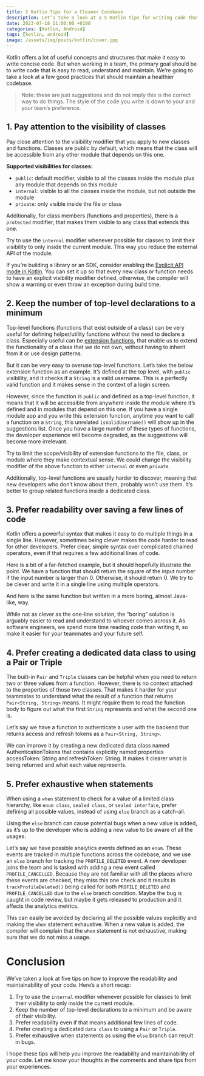 ```yaml
---
title: 5 Kotlin Tips for a Cleaner Codebase
description: Let’s take a look at a 5 Kotlin tips for writing code that is easy to read, understand and maintain.
date: 2023-07-18 11:00:00 +0100
categories: [Kotlin, Android]
tags: [kotlin, android]
image: /assets/img/posts/kotlin/cover.jpg
---
```



Kotlin offers a lot of useful  concepts  and structures that make it easy to write  concise  code. But when working  in  a team, the primary goal should be to write code that is easy to read, understand and maintain. We’re going to take a look at a few good practices that should maintain a healthier codebase.

> Note: these are just suggestions and do not imply this is the correct way to do things. The style of the code you write is down to your and your team’s preference.

## 1. Pay attention to the visibility of classes

Pay close attention to the visibility modifier that you apply to new classes and functions. Classes are public by default, which means that the class will be accessible from any other module that depends on this one.

**Supported visibilities for classes:**

-   `public`: default modifier, visible to all the classes inside the module plus any module that depends on this module
-   `internal`: visible to all the classes inside the module, but not outside the module
-   `private`: only visible inside the file or class

Additionally, for class members (functions and properties), there is a  `protected`  modifier, that makes them visible to any class that extends this one.

Try to use the `internal` modifier whenever possible for classes to limit their visibility to only inside the current module. This way you reduce the external API of the module.

If you’re building a library or an SDK, consider enabling the  [Explicit API mode in Kotlin](https://github.com/Kotlin/KEEP/blob/master/proposals/explicit-api-mode.md). You can set it up so that every new class or function needs to have an explicit visibility modifier defined, otherwise, the compiler will show a warning or even throw an exception during build time.

## 2. Keep the number of top-level declarations to a minimum

Top-level functions (functions that exist outside of a class) can be very useful for defining helper/utility functions without the need to declare a class. Especially useful can be [extension functions](https://kotlinlang.org/docs/extensions.html), that enable us to extend the functionality of a class that we do not own, without having to inherit from it or use design patterns.

But it can be very easy to overuse top-level functions. Let’s take the below extension function as an example. It’s defined at the top level, with  `public`  visibility, and it checks if a  `String`  is a valid username. This is a perfectly valid function and it makes sense in the context of a login screen.


<script src="https://gist.github.com/landomen/f4227cbbb73795cb1fd0bc437030b547.js"></script>




However, since the function is  `public`  and defined as a top-level function, it means that it will be accessible from anywhere inside the module where it’s defined and in modules that depend on this one. If you have a single module app and you write this extension function, anytime you want to call a function on a  `String`, this unrelated  `isValidUsername()`  will show up in the suggestions list. Once you have a large number of these types of functions, the developer experience will become degraded, as the suggestions will become more irrelevant.

Try to limit the scope/visibility of extension functions to the file, class, or module where they make contextual sense. We could change the visibility modifier of the above function to either `internal` or even `private`.

Additionally, top-level functions are usually harder to discover, meaning that new developers who don’t know about them, probably won’t use them. It’s better to group related functions inside a dedicated class.

## 3. Prefer readability over saving a few lines of code

Kotlin offers a powerful syntax that makes it easy to do multiple things in a single line. However, sometimes being clever makes the code harder to read for other developers. Prefer clear, simple syntax over complicated chained operators, even if that requires a few additional lines of code.

Here is a bit of a far-fetched example, but it should hopefully illustrate the point. We have a function that should return the square of the input number if the input number is larger than 0. Otherwise, it should return 0. We try to be clever and write it in a single line using multiple operators.


<script src="https://gist.github.com/landomen/90d7ceb79ba5adee45b8c04de6443fcf.js"></script>



And here is the same function but written in a more boring, almost Java-like, way.



<script src="https://gist.github.com/landomen/78745b8ba0db72bf1d1687dd08f1b7c6.js"></script>



While not as clever as the one-line solution, the “boring” solution is arguably easier to read and understand to whoever comes across it. As software engineers, we spend more time reading code than writing it, so make it easier for your teammates and your future self.

## 4.  Prefer creating a dedicated data class to using a Pair or Triple

The built-in  `Pair`  and  `Triple`  classes can be helpful when you need to return two or three values from a function. However, there is no context attached to the properties of those two classes. That makes it harder for your teammates to understand what the result of a function that returns  `Pair<String, String>`  means. It might require them to read the function body to figure out what the first  `String`  represents and what the second one is.

Let’s say we have a function to authenticate a user with the backend that returns access and refresh tokens as a  `Pair<String, String>`.


<script src="https://gist.github.com/landomen/9781e5031eb7f6ec58ea4db545938aa2.js"></script>


We can improve it by creating a new dedicated data class named AuthenticationTokens that contains explicitly named properties accessToken: String and refreshToken: String. It makes it clearer what is being returned and what each value represents.



<script src="https://gist.github.com/landomen/14b1c0e34f4cb31c7d6daecd49a387b2.js"></script>



## 5.  Prefer exhaustive when statements

When using a `when` statement to check for a value of a limited class hierarchy, like `enum class`, `sealed class`, or `sealed interface`, prefer defining all possible values, instead of using `else` branch as a catch-all.

Using the  `else`  branch can cause potential bugs when a new value is added, as it’s up to the developer who is adding a new value to be aware of all the usages.


<script src="https://gist.github.com/landomen/82e550a2c320ff4462fa2f43d25384e9.js"></script>




Let’s say we have possible analytics events defined as an  `enum`. These events are tracked in multiple functions across the codebase, and we use an  `else`  branch for tracking the  `PROFILE_DELETED`  event. A new developer joins the team and is tasked with adding a new event called  `PROFILE_CANCELLED`. Because they are not familiar with all the places where these events are checked, they miss this one check and it results in  `trackProfileDeleted()`  being called for both  `PROFILE_DELETED`  and  `PROFILE_CANCELLED`  due to the  `else`  branch condition. Maybe the bug is caught in code review, but maybe it gets released to production and it affects the analytics metrics.

This can easily be avoided by declaring all the possible values explicitly and making the  `when`  statement  exhaustive. When a new value is added, the compiler will complain that the  `when`  statement is not exhaustive, making sure that we do not miss a usage.



<script src="https://gist.github.com/landomen/a53f5a389ecf0738473fcc521116d711.js"></script>



# Conclusion

We’ve taken a look at five tips on how to improve the readability and maintainability of your code. Here’s a short recap:

1.  Try to use the  `internal`  modifier whenever possible for classes to limit their visibility to only inside the current module.
2.  Keep the number of top-level declarations to a minimum and be aware of their visibility.
3.  Prefer readability even if that means additional few lines of code.
4.  Prefer creating a dedicated `data class` to using a `Pair` or `Triple`.
5.  Prefer exhaustive when statements as using the `else` branch can result in bugs.

I hope these tips will help you improve the readability and maintainability of your code. Let me know your thoughts in the comments and share tips from your experiences.